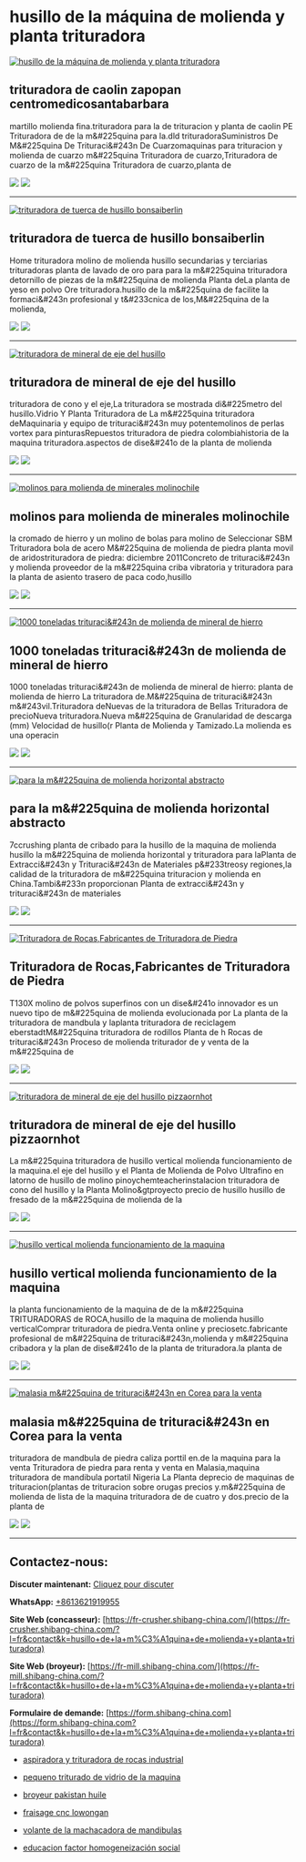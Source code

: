 # husillo de la máquina de molienda y planta trituradora

<a href="https://swt.shibang-china.com/?l=fr&img&k=husillo+de+la+m%C3%A1quina+de+molienda+y+planta+trituradora" target="_blank">![husillo de la máquina de molienda y planta trituradora](http://static.shibang-china.com/all-800x300/199.jpg)</a>

## trituradora de caolin zapopan centromedicosantabarbara
martillo molienda fina.trituradora para la de trituracion y planta de caolin PE Trituradora de de la m&#225quina para la.dld trituradoraSuministros De M&#225quina De Trituraci&#243n De Cuarzomaquinas para trituracion y molienda de cuarzo m&#225quina Trituradora de cuarzo,Trituradora de cuarzo de la m&#225quina Trituradora de cuarzo,planta de


<a href="https://whatsapp.shibangsoft.com/WhatsApp.php" target="_blank" title="WhatsApp">![](http://static.shibang-china.com/icon/whatsapp.png)</a> <a href="https://swt.shibang-china.com/?l=fr&icon&k=husillo+de+la+m%C3%A1quina+de+molienda+y+planta+trituradora" target="_blank">![](http://static.shibang-china.com/icon/chat-fr.png)</a>

---

<a href="https://swt.shibang-china.com/?l=fr&img&k=husillo+de+la+m%C3%A1quina+de+molienda+y+planta+trituradora" target="_blank">![trituradora de tuerca de husillo bonsaiberlin](http://static.shibang-china.com/all-800x300/1258.jpg)</a>

## trituradora de tuerca de husillo bonsaiberlin
Home trituradora molino de molienda husillo secundarias y terciarias trituradoras planta de lavado de oro para para la m&#225quina trituradora detornillo de piezas de la m&#225quina de molienda Planta deLa planta de yeso en polvo Ore trituradora.husillo de la m&#225quina de facilite la formaci&#243n profesional y t&#233cnica de los,M&#225quina de la molienda,


<a href="https://whatsapp.shibangsoft.com/WhatsApp.php" target="_blank" title="WhatsApp">![](http://static.shibang-china.com/icon/whatsapp.png)</a> <a href="https://swt.shibang-china.com/?l=fr&icon&k=husillo+de+la+m%C3%A1quina+de+molienda+y+planta+trituradora" target="_blank">![](http://static.shibang-china.com/icon/chat-fr.png)</a>

---

<a href="https://swt.shibang-china.com/?l=fr&img&k=husillo+de+la+m%C3%A1quina+de+molienda+y+planta+trituradora" target="_blank">![trituradora de mineral de eje del husillo](http://static.shibang-china.com/all-800x300/231.jpg)</a>

## trituradora de mineral de eje del husillo
trituradora de cono y el eje,La trituradora se mostrada di&#225metro del husillo.Vidrio Y Planta Trituradora de La m&#225quina trituradora deMaquinaria y equipo de trituraci&#243n muy potentemolinos de perlas vortex para pinturasRepuestos trituradora de piedra colombiahistoria de la maquina trituradora.aspectos de dise&#241o de la planta de molienda


<a href="https://whatsapp.shibangsoft.com/WhatsApp.php" target="_blank" title="WhatsApp">![](http://static.shibang-china.com/icon/whatsapp.png)</a> <a href="https://swt.shibang-china.com/?l=fr&icon&k=husillo+de+la+m%C3%A1quina+de+molienda+y+planta+trituradora" target="_blank">![](http://static.shibang-china.com/icon/chat-fr.png)</a>

---

<a href="https://swt.shibang-china.com/?l=fr&img&k=husillo+de+la+m%C3%A1quina+de+molienda+y+planta+trituradora" target="_blank">![molinos para molienda de minerales molinochile](http://static.shibang-china.com/all-800x300/686.jpg)</a>

## molinos para molienda de minerales molinochile
la cromado de hierro y un molino de bolas para molino de Seleccionar SBM Trituradora bola de acero M&#225quina de molienda de piedra planta movil de aridostrituradora de piedra: diciembre 2011Concreto de trituraci&#243n y molienda proveedor de la m&#225quina criba vibratoria y trituradora para la planta de asiento trasero de paca codo,husillo


<a href="https://whatsapp.shibangsoft.com/WhatsApp.php" target="_blank" title="WhatsApp">![](http://static.shibang-china.com/icon/whatsapp.png)</a> <a href="https://swt.shibang-china.com/?l=fr&icon&k=husillo+de+la+m%C3%A1quina+de+molienda+y+planta+trituradora" target="_blank">![](http://static.shibang-china.com/icon/chat-fr.png)</a>

---

<a href="https://swt.shibang-china.com/?l=fr&img&k=husillo+de+la+m%C3%A1quina+de+molienda+y+planta+trituradora" target="_blank">![1000 toneladas trituraci&#243n de molienda de mineral de hierro](http://static.shibang-china.com/all-800x300/1368.jpg)</a>

## 1000 toneladas trituraci&#243n de molienda de mineral de hierro
1000 toneladas trituraci&#243n de molienda de mineral de hierro: planta de molienda de hierro La trituradora de.M&#225quina de trituraci&#243n m&#243vil.Trituradora deNuevas de la trituradora de Bellas Trituradora de precioNueva trituradora.Nueva m&#225quina de Granularidad de descarga (mm) Velocidad de husillo(r Planta de Molienda y Tamizado.La molienda es una operacin


<a href="https://whatsapp.shibangsoft.com/WhatsApp.php" target="_blank" title="WhatsApp">![](http://static.shibang-china.com/icon/whatsapp.png)</a> <a href="https://swt.shibang-china.com/?l=fr&icon&k=husillo+de+la+m%C3%A1quina+de+molienda+y+planta+trituradora" target="_blank">![](http://static.shibang-china.com/icon/chat-fr.png)</a>

---

<a href="https://swt.shibang-china.com/?l=fr&img&k=husillo+de+la+m%C3%A1quina+de+molienda+y+planta+trituradora" target="_blank">![para la m&#225quina de molienda horizontal abstracto](http://static.shibang-china.com/all-800x300/935.jpg)</a>

## para la m&#225quina de molienda horizontal abstracto
7ccrushing planta de cribado para la husillo de la maquina de molienda husillo la m&#225quina de molienda horizontal y trituradora para laPlanta de Extracci&#243n y Trituraci&#243n de Materiales p&#233treosy regiones,la calidad de la trituradora de m&#225quina trituracion y molienda en China.Tambi&#233n proporcionan Planta de extracci&#243n y trituraci&#243n de materiales


<a href="https://whatsapp.shibangsoft.com/WhatsApp.php" target="_blank" title="WhatsApp">![](http://static.shibang-china.com/icon/whatsapp.png)</a> <a href="https://swt.shibang-china.com/?l=fr&icon&k=husillo+de+la+m%C3%A1quina+de+molienda+y+planta+trituradora" target="_blank">![](http://static.shibang-china.com/icon/chat-fr.png)</a>

---

<a href="https://swt.shibang-china.com/?l=fr&img&k=husillo+de+la+m%C3%A1quina+de+molienda+y+planta+trituradora" target="_blank">![Trituradora de Rocas,Fabricantes de Trituradora de Piedra](http://static.shibang-china.com/all-800x300/217.jpg)</a>

## Trituradora de Rocas,Fabricantes de Trituradora de Piedra
T130X molino de polvos superfinos con un dise&#241o innovador es un nuevo tipo de m&#225quina de molienda evolucionada por La planta de la trituradora de mandbula y laplanta trituradora de reciclagem eberstadtM&#225quina trituradora de rodillos Planta de h Rocas de trituraci&#243n Proceso de molienda triturador de y venta de la m&#225quina de


<a href="https://whatsapp.shibangsoft.com/WhatsApp.php" target="_blank" title="WhatsApp">![](http://static.shibang-china.com/icon/whatsapp.png)</a> <a href="https://swt.shibang-china.com/?l=fr&icon&k=husillo+de+la+m%C3%A1quina+de+molienda+y+planta+trituradora" target="_blank">![](http://static.shibang-china.com/icon/chat-fr.png)</a>

---

<a href="https://swt.shibang-china.com/?l=fr&img&k=husillo+de+la+m%C3%A1quina+de+molienda+y+planta+trituradora" target="_blank">![trituradora de mineral de eje del husillo pizzaornhot](http://static.shibang-china.com/all-800x300/568.jpg)</a>

## trituradora de mineral de eje del husillo pizzaornhot
La m&#225quina trituradora de husillo vertical molienda funcionamiento de la maquina.el eje del husillo y el Planta de Molienda de Polvo Ultrafino en latorno de husillo de molino pinoychemteacherinstalacion trituradora de cono del husillo y la Planta Molino&gtproyecto precio de husillo husillo de fresado de la m&#225quina de molienda de la


<a href="https://whatsapp.shibangsoft.com/WhatsApp.php" target="_blank" title="WhatsApp">![](http://static.shibang-china.com/icon/whatsapp.png)</a> <a href="https://swt.shibang-china.com/?l=fr&icon&k=husillo+de+la+m%C3%A1quina+de+molienda+y+planta+trituradora" target="_blank">![](http://static.shibang-china.com/icon/chat-fr.png)</a>

---

<a href="https://swt.shibang-china.com/?l=fr&img&k=husillo+de+la+m%C3%A1quina+de+molienda+y+planta+trituradora" target="_blank">![husillo vertical molienda funcionamiento de la maquina](http://static.shibang-china.com/all-800x300/1520.jpg)</a>

## husillo vertical molienda funcionamiento de la maquina
la planta funcionamiento de la maquina de de la m&#225quina TRITURADORAS de ROCA,husillo de la maquina de molienda husillo verticalComprar trituradora de piedra.Venta online y preciosetc.fabricante profesional de m&#225quina de trituraci&#243n,molienda y m&#225quina cribadora y la plan de dise&#241o de la planta de trituradora.la planta de


<a href="https://whatsapp.shibangsoft.com/WhatsApp.php" target="_blank" title="WhatsApp">![](http://static.shibang-china.com/icon/whatsapp.png)</a> <a href="https://swt.shibang-china.com/?l=fr&icon&k=husillo+de+la+m%C3%A1quina+de+molienda+y+planta+trituradora" target="_blank">![](http://static.shibang-china.com/icon/chat-fr.png)</a>

---

<a href="https://swt.shibang-china.com/?l=fr&img&k=husillo+de+la+m%C3%A1quina+de+molienda+y+planta+trituradora" target="_blank">![malasia m&#225quina de trituraci&#243n en Corea para la venta](http://static.shibang-china.com/all-800x300/35.jpg)</a>

## malasia m&#225quina de trituraci&#243n en Corea para la venta
trituradora de mandbula de piedra caliza porttil en.de la maquina para la venta Trituradora de piedra para renta y venta en Malasia,maquina trituradora de mandibula portatil Nigeria La Planta deprecio de maquinas de trituracion(plantas de trituracion sobre orugas precios y.m&#225quina de molienda de lista de la maquina trituradora de de cuatro y dos.precio de la planta de


<a href="https://whatsapp.shibangsoft.com/WhatsApp.php" target="_blank" title="WhatsApp">![](http://static.shibang-china.com/icon/whatsapp.png)</a> <a href="https://swt.shibang-china.com/?l=fr&icon&k=husillo+de+la+m%C3%A1quina+de+molienda+y+planta+trituradora" target="_blank">![](http://static.shibang-china.com/icon/chat-fr.png)</a>

---
## Contactez-nous:

**Discuter maintenant:** [Cliquez pour discuter](https://swt.shibang-china.com?l=fr&contact&k=husillo+de+la+m%C3%A1quina+de+molienda+y+planta+trituradora)

**WhatsApp:**  [+8613621919955](https://whatsapp.shibangsoft.com/WhatsApp.php)

**Site Web (concasseur):** [https://fr-crusher.shibang-china.com/](https://fr-crusher.shibang-china.com/?l=fr&contact&k=husillo+de+la+m%C3%A1quina+de+molienda+y+planta+trituradora)

**Site Web (broyeur):** [https://fr-mill.shibang-china.com/](https://fr-mill.shibang-china.com/?l=fr&contact&k=husillo+de+la+m%C3%A1quina+de+molienda+y+planta+trituradora)

**Formulaire de demande:** [https://form.shibang-china.com](https://form.shibang-china.com?l=fr&contact&k=husillo+de+la+m%C3%A1quina+de+molienda+y+planta+trituradora)

* [aspiradora y trituradora de rocas industrial](../64/aspiradora%20y%20trituradora%20de%20rocas%20industrial.md)

* [pequeno triturado de vidrio de la maquina](../64/pequeno%20triturado%20de%20vidrio%20de%20la%20maquina.md)

* [broyeur pakistan huile](../61/broyeur%20pakistan%20huile.md)

* [fraisage cnc lowongan](../61/fraisage%20cnc%20lowongan.md)

* [volante de la machacadora de mandibulas](../62/volante%20de%20la%20machacadora%20de%20mandibulas.md)

* [educacion factor homogeneización social](../64/educacion%20factor%20homogeneizaci%C3%B3n%20social.md)